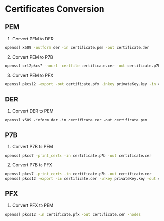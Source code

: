 # Certificates Conversion

## PEM

1. Convert PEM to DER

```sh
openssl x509 -outform der -in certificate.pem -out certificate.der
```

2. Convert PEM to P7B

```sh
openssl crl2pkcs7 -nocrl -certfile certificate.cer -out certificate.p7b -certfile CAcert.cer
```

3. Convert PEM to PFX

```sh
openssl pkcs12 -export -out certificate.pfx -inkey privateKey.key -in certificate.crt -certfile CAcert.crt
```

## DER

1. Convert DER to PEM

```
openssl x509 -inform der -in certificate.cer -out certificate.pem
```

## P7B

1. Convert P7B to PEM

```sh
openssl pkcs7 -print_certs -in certificate.p7b -out certificate.cer
```

2. Convert P7B to PFX

```sh
openssl pkcs7 -print_certs -in certificate.p7b -out certificate.cer
openssl pkcs12 -export -in certificate.cer -inkey privateKey.key -out certificate.pfx -certfile CAcert.cer
```

## PFX


1. Convert PFX to PEM

```sh
openssl pkcs12 -in certificate.pfx -out certificate.cer -nodes
```
